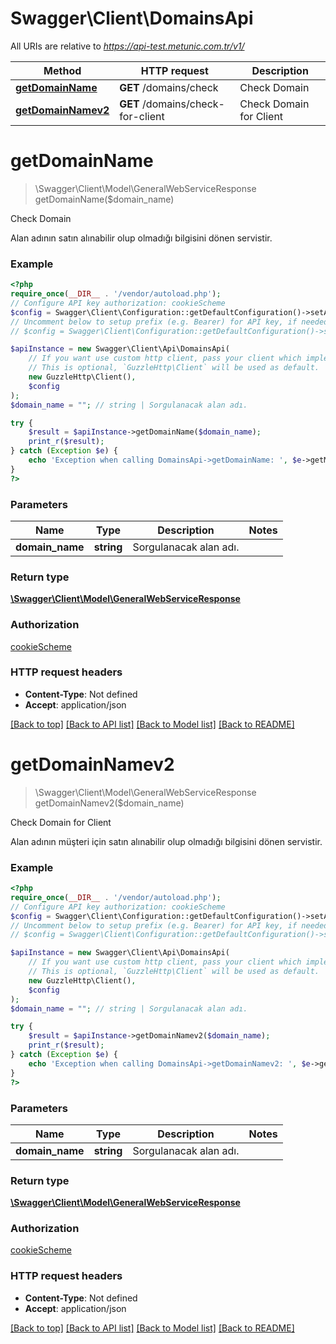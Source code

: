 # Swagger\Client\DomainsApi

All URIs are relative to *https://api-test.metunic.com.tr/v1/*

Method | HTTP request | Description
------------- | ------------- | -------------
[**getDomainName**](DomainsApi.md#getdomainname) | **GET** /domains/check | Check Domain
[**getDomainNamev2**](DomainsApi.md#getdomainnamev2) | **GET** /domains/check-for-client | Check Domain for Client

# **getDomainName**
> \Swagger\Client\Model\GeneralWebServiceResponse getDomainName($domain_name)

Check Domain

Alan adının satın alınabilir olup olmadığı bilgisini dönen servistir.

### Example
```php
<?php
require_once(__DIR__ . '/vendor/autoload.php');
// Configure API key authorization: cookieScheme
$config = Swagger\Client\Configuration::getDefaultConfiguration()->setApiKey('Cookie', 'YOUR_API_KEY');
// Uncomment below to setup prefix (e.g. Bearer) for API key, if needed
// $config = Swagger\Client\Configuration::getDefaultConfiguration()->setApiKeyPrefix('Cookie', 'Bearer');

$apiInstance = new Swagger\Client\Api\DomainsApi(
    // If you want use custom http client, pass your client which implements `GuzzleHttp\ClientInterface`.
    // This is optional, `GuzzleHttp\Client` will be used as default.
    new GuzzleHttp\Client(),
    $config
);
$domain_name = ""; // string | Sorgulanacak alan adı.

try {
    $result = $apiInstance->getDomainName($domain_name);
    print_r($result);
} catch (Exception $e) {
    echo 'Exception when calling DomainsApi->getDomainName: ', $e->getMessage(), PHP_EOL;
}
?>
```

### Parameters

Name | Type | Description  | Notes
------------- | ------------- | ------------- | -------------
 **domain_name** | **string**| Sorgulanacak alan adı. |

### Return type

[**\Swagger\Client\Model\GeneralWebServiceResponse**](../Model/GeneralWebServiceResponse.md)

### Authorization

[cookieScheme](../../README.md#cookieScheme)

### HTTP request headers

 - **Content-Type**: Not defined
 - **Accept**: application/json

[[Back to top]](#) [[Back to API list]](../../README.md#documentation-for-api-endpoints) [[Back to Model list]](../../README.md#documentation-for-models) [[Back to README]](../../README.md)

# **getDomainNamev2**
> \Swagger\Client\Model\GeneralWebServiceResponse getDomainNamev2($domain_name)

Check Domain for Client

Alan adının müşteri için satın alınabilir olup olmadığı bilgisini dönen servistir.

### Example
```php
<?php
require_once(__DIR__ . '/vendor/autoload.php');
// Configure API key authorization: cookieScheme
$config = Swagger\Client\Configuration::getDefaultConfiguration()->setApiKey('Cookie', 'YOUR_API_KEY');
// Uncomment below to setup prefix (e.g. Bearer) for API key, if needed
// $config = Swagger\Client\Configuration::getDefaultConfiguration()->setApiKeyPrefix('Cookie', 'Bearer');

$apiInstance = new Swagger\Client\Api\DomainsApi(
    // If you want use custom http client, pass your client which implements `GuzzleHttp\ClientInterface`.
    // This is optional, `GuzzleHttp\Client` will be used as default.
    new GuzzleHttp\Client(),
    $config
);
$domain_name = ""; // string | Sorgulanacak alan adı.

try {
    $result = $apiInstance->getDomainNamev2($domain_name);
    print_r($result);
} catch (Exception $e) {
    echo 'Exception when calling DomainsApi->getDomainNamev2: ', $e->getMessage(), PHP_EOL;
}
?>
```

### Parameters

Name | Type | Description  | Notes
------------- | ------------- | ------------- | -------------
 **domain_name** | **string**| Sorgulanacak alan adı. |

### Return type

[**\Swagger\Client\Model\GeneralWebServiceResponse**](../Model/GeneralWebServiceResponse.md)

### Authorization

[cookieScheme](../../README.md#cookieScheme)

### HTTP request headers

 - **Content-Type**: Not defined
 - **Accept**: application/json

[[Back to top]](#) [[Back to API list]](../../README.md#documentation-for-api-endpoints) [[Back to Model list]](../../README.md#documentation-for-models) [[Back to README]](../../README.md)

